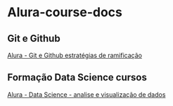 # Alura-course-docs

## Git e Github
[Alura - Git e Github estratégias de ramificação](/Alura%20-%20Git%20e%20Github%20estratégias%20de%20ramificação.md)

## Formação Data Science cursos
[Alura - Data Science - analise e visualização de dados](/Alura%20-%20Data%20Science%20-%20analise%20e%20visualização%20de%20dados.md)

